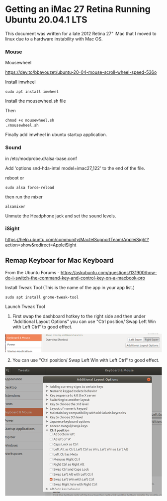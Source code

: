 # Getting an iMac 27 Retina Running Ubuntu 20.04.1 LTS

This document was written for a late 2012 Retina 27" iMac that I moved to linux due to a hardware instability with Mac OS. 

### Mouse
Mousewheel 

https://dev.to/bbavouzet/ubuntu-20-04-mouse-scroll-wheel-speed-536o

Install imwheel

    sudo apt install imwheel

Install the mousewheel.sh file

Then 

    chmod +x mousewheel.sh
    ./mousewheel.sh

Finally add imwheel in ubuntu startup application.

### Sound 

in 
/etc/modprobe.d/alsa-base.conf

Add 'options snd-hda-intel model=imac27_122' to the end of the file. 


reboot or 

    sudo alsa force-reload

then run the mixer 

    alsamixer

Unmute the Headphone jack and set the sound levels. 

### iSight

https://help.ubuntu.com/community/MactelSupportTeam/AppleiSight?action=show&redirect=AppleiSight


## Remap Keyboar for Mac Keyboard 

From the Ubuntu Forums - 
https://askubuntu.com/questions/131900/how-do-i-switch-the-command-key-and-control-key-on-a-macbook-pro

Install Tweak Tool (This is the name of the app in your app list.)
   
    sudo apt install gnome-tweak-tool

Launch Tweak Tool 

1. First swap the dashboard hotkey to the right side and then under "Additional Layout Options" 
you can use "Ctrl position/ Swap Left Win with Left Ctrl" to good effect.

![Super](./images/right_super.png)

2. You can use "Ctrl position/ Swap Left Win with Left Ctrl" to good effect.

![Layout](./images/layout.png)